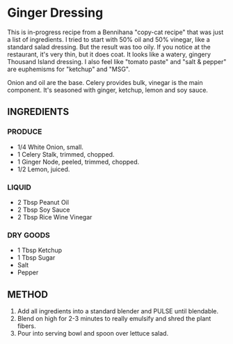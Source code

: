 # Ginger Dressing

This is in-progress recipe from a Bennihana "copy-cat recipe" that was just a list of ingredients.
I tried to start with 50% oil and 50% vinegar, like a standard salad dressing. But the result was too oily.
If you notice at the restaurant, it's very thin, but it does coat. It looks like a watery, gingery Thousand Island dressing.
I also feel like "tomato paste" and "salt & pepper" are euphemisms for "ketchup" and "MSG". 

Onion and oil are the base. Celery provides bulk, vinegar is the main component. It's seasoned with ginger, ketchup, lemon and soy sauce.

## INGREDIENTS

### PRODUCE

- 1/4 White Onion, small.
- 1 Celery Stalk, trimmed, chopped.
- 1 Ginger Node, peeled, trimmed, chopped.
- 1/2 Lemon, juiced.

### LIQUID

- 2 Tbsp Peanut Oil
- 2 Tbsp Soy Sauce
- 2 Tbsp Rice Wine Vinegar

### DRY GOODS

- 1 Tbsp Ketchup
- 1 Tbsp Sugar
- Salt
- Pepper

## METHOD

1. Add all ingredients into a standard blender and PULSE until blendable.
2. Blend on high for 2-3 minutes to really emulsify and shred the plant fibers.
3. Pour into serving bowl and spoon over lettuce salad.
